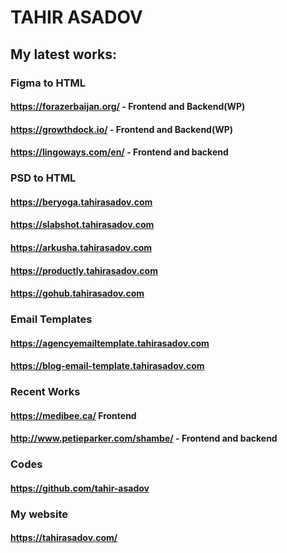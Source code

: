# TAHIR ASADOV

## My latest works:
### Figma to HTML

  #### https://forazerbaijan.org/ - Frontend and Backend(WP)
  #### https://growthdock.io/ - Frontend and Backend(WP)
  #### https://lingoways.com/en/ - Frontend and backend

### PSD to HTML
  #### https://beryoga.tahirasadov.com
  #### https://slabshot.tahirasadov.com
  #### https://arkusha.tahirasadov.com
  #### https://productly.tahirasadov.com
  #### https://gohub.tahirasadov.com

### Email Templates
  #### https://agencyemailtemplate.tahirasadov.com
  #### https://blog-email-template.tahirasadov.com

### Recent Works
  #### https://medibee.ca/ Frontend
  #### http://www.petieparker.com/shambe/ - Frontend and backend

### Codes
  #### https://github.com/tahir-asadov

### My website
  #### https://tahirasadov.com/
